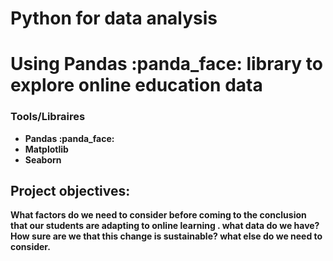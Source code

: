 
<h1><b>Python for data analysis<b></h1>  

<h1>Using Pandas :panda_face:  library to explore online education data</h1>

<h3>Tools/Libraires</h3>
<ul>
 <li>Pandas :panda_face:</li>
 <li>Matplotlib</li>
 <li>Seaborn</li>
</ul>

 <h2>Project objectives:</h2>
 
What factors do we need to consider before coming to the conclusion that our students are adapting to online learning . what data do we have? 
How sure are we that this change is sustainable? what else do we need to consider.
